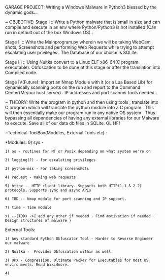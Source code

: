 

GARAGE PROJECT: Writing a Windows Malware in Python3 blessed by the dynamic gods...

~ OBJECTIVE:
Stage I :: Write a Python malware that is small in size and can compile and execute in an env where
Python/Python3 is not installed (Can run in default out of the box Windows OS) .

Stage II :: Write the Mainprogram.py wherein we will be taking WebCam shots, Screenshots and performing Web Requests while
trying to attempt escalating user privileges . The Database of our choice is SQLite.

Stage III :: Using Nuitka convert to a Linux ELF x86-64(C program executable). Obfuscation to be done at this stage
or after the translation into Compiled code.

Stage IV(Future): Import an Nmap Module with it (or a Lua Based Lib) for dynamically scanning ports on the run
and report to the Command Center(Me/our host server) . IP addresses and port scanner tools needed..


~ THEORY:
Write the program in python and then using tools , translate into C program which will translate
the python module into a C program . This will then essentially make our program run in any native OS
system . Thus bypassing all dependencies of having any external libraries for our Malware to
execute.
Save all of our data db files in SQLite.
GL HF!


~Technical-ToolBox(Modules, External Tools etc) :

*Modules:
    0) sys -

    1) os - routines for NT or Posix depending on what system we're on

    2) logging(?) - for escalating privileges

    3) python-mss - For taking screenshots

    4) request - making web requests

    5) httpx -  HTTP client library. Supports both HTTP(1.1 & 2.2) protocols. Supports sync and async APIs

    6) TBD -- Nmap module for port scanning and IP support.

    7) time - Time module

    x) --(TBD) ->{ add any other if needed . Find motivation if needed . Design structures of malware }

External Tools:

    1) Any standard Python Obfuscator Tool - Harder to Reverse Engineer our malware

    2) Nuitka -  Provides Obfuscation within as well.

    3) UPX - Compression. Ultimate Packer for Executables for most OS environments. Read Wiki4more.

    4)

